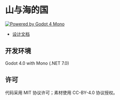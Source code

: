 # 山与海的国

[![Powered by Godot 4 Mono](https://img.shields.io/badge/Powered%20by-Godot%204%20Mono-blue)](https://godotengine.org/)

- [设计文档](https://docs.qq.com/doc/DTW1FWFFNalZUcXFY)

## 开发环境

Godot 4.0 with Mono (.NET 7.0)

## 许可

代码采用 MIT 协议许可；素材使用 CC-BY-4.0 协议授权。
